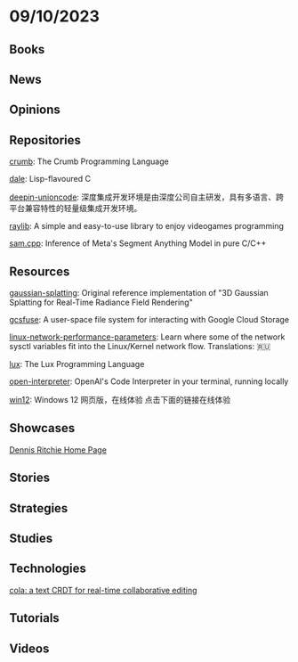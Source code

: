 # 09/10/2023

## Books

## News

## Opinions

## Repositories
[crumb](https://github.com/liam-ilan/crumb): The Crumb Programming Language

[dale](https://github.com/tomhrr/dale): Lisp-flavoured C

[deepin-unioncode](https://github.com/linuxdeepin/deepin-unioncode): 深度集成开发环境是由深度公司自主研发，具有多语言、跨平台兼容特性的轻量级集成开发环境。

[raylib](https://github.com/raysan5/raylib): A simple and easy-to-use library to enjoy videogames programming

[sam.cpp](https://github.com/YavorGIvanov/sam.cpp): Inference of Meta's Segment Anything Model in pure C/C++

## Resources
[gaussian-splatting](https://github.com/graphdeco-inria/gaussian-splatting): Original reference implementation of "3D Gaussian Splatting for Real-Time Radiance Field Rendering"

[gcsfuse](https://github.com/GoogleCloudPlatform/gcsfuse): A user-space file system for interacting with Google Cloud Storage

[linux-network-performance-parameters](https://github.com/leandromoreira/linux-network-performance-parameters): Learn where some of the network sysctl variables fit into the Linux/Kernel network flow. Translations: 🇷🇺

[lux](https://github.com/LuxLang/lux): The Lux Programming Language

[open-interpreter](https://github.com/KillianLucas/open-interpreter): OpenAI's Code Interpreter in your terminal, running locally

[win12](https://github.com/tjy-gitnub/win12): Windows 12 网页版，在线体验 点击下面的链接在线体验

## Showcases
[Dennis Ritchie Home Page](http://cm.bell-labs.co/who/dmr/)

## Stories

## Strategies

## Studies

## Technologies
[cola: a text CRDT for real-time collaborative editing](https://nomad.foo/blog/cola)

## Tutorials

## Videos
